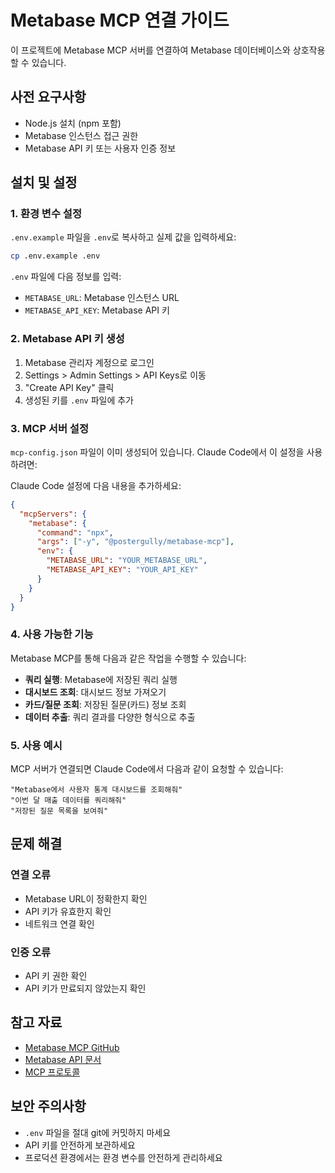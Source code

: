 # Metabase MCP 연결 가이드

이 프로젝트에 Metabase MCP 서버를 연결하여 Metabase 데이터베이스와 상호작용할 수 있습니다.

## 사전 요구사항

- Node.js 설치 (npm 포함)
- Metabase 인스턴스 접근 권한
- Metabase API 키 또는 사용자 인증 정보

## 설치 및 설정

### 1. 환경 변수 설정

`.env.example` 파일을 `.env`로 복사하고 실제 값을 입력하세요:

```bash
cp .env.example .env
```

`.env` 파일에 다음 정보를 입력:
- `METABASE_URL`: Metabase 인스턴스 URL
- `METABASE_API_KEY`: Metabase API 키

### 2. Metabase API 키 생성

1. Metabase 관리자 계정으로 로그인
2. Settings > Admin Settings > API Keys로 이동
3. "Create API Key" 클릭
4. 생성된 키를 `.env` 파일에 추가

### 3. MCP 서버 설정

`mcp-config.json` 파일이 이미 생성되어 있습니다. Claude Code에서 이 설정을 사용하려면:

Claude Code 설정에 다음 내용을 추가하세요:

```json
{
  "mcpServers": {
    "metabase": {
      "command": "npx",
      "args": ["-y", "@postergully/metabase-mcp"],
      "env": {
        "METABASE_URL": "YOUR_METABASE_URL",
        "METABASE_API_KEY": "YOUR_API_KEY"
      }
    }
  }
}
```

### 4. 사용 가능한 기능

Metabase MCP를 통해 다음과 같은 작업을 수행할 수 있습니다:

- **쿼리 실행**: Metabase에 저장된 쿼리 실행
- **대시보드 조회**: 대시보드 정보 가져오기
- **카드/질문 조회**: 저장된 질문(카드) 정보 조회
- **데이터 추출**: 쿼리 결과를 다양한 형식으로 추출

### 5. 사용 예시

MCP 서버가 연결되면 Claude Code에서 다음과 같이 요청할 수 있습니다:

```
"Metabase에서 사용자 통계 대시보드를 조회해줘"
"이번 달 매출 데이터를 쿼리해줘"
"저장된 질문 목록을 보여줘"
```

## 문제 해결

### 연결 오류
- Metabase URL이 정확한지 확인
- API 키가 유효한지 확인
- 네트워크 연결 확인

### 인증 오류
- API 키 권한 확인
- API 키가 만료되지 않았는지 확인

## 참고 자료

- [Metabase MCP GitHub](https://github.com/postergully/metabase-mcp)
- [Metabase API 문서](https://www.metabase.com/docs/latest/api-documentation)
- [MCP 프로토콜](https://modelcontextprotocol.io)

## 보안 주의사항

- `.env` 파일을 절대 git에 커밋하지 마세요
- API 키를 안전하게 보관하세요
- 프로덕션 환경에서는 환경 변수를 안전하게 관리하세요

